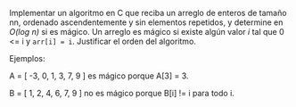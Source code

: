 Implementar un algoritmo en C que reciba un arreglo de enteros de tamaño nn, ordenado ascendentemente y sin elementos repetidos, y determine en _O(log n)_ si es mágico. Un arreglo es mágico si existe algún valor _i_ tal que 0 <= i y `arr[i] = i`. Justificar el orden del algoritmo.

Ejemplos:

A = [ -3, 0, 1, 3, 7, 9 ] es mágico porque A[3] = 3.

B = [ 1, 2, 4, 6, 7, 9 ] no es mágico porque B[i] != i para todo i.